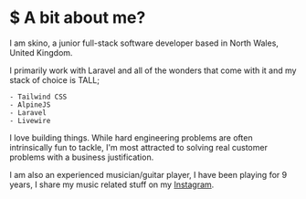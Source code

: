 # $ A bit about me?

I am skino, a junior full-stack software developer based in North Wales, United Kingdom.

I primarily work with Laravel and all of the wonders that come with it and my stack of choice is TALL;

    - Tailwind CSS
    - AlpineJS
    - Laravel
    - Livewire

I love building things. While hard engineering problems are often intrinsically fun to tackle, I'm most attracted to solving real customer problems with a business justification.

I am also an experienced musician/guitar player, I have been playing for 9 years, I share my music related stuff on my [Instagram](https://instagram.com/m4tt72).
